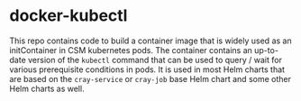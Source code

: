 # docker-kubectl

This repo contains code to build a container image that is widely used as an initContainer in CSM kubernetes pods. The container contains an up-to-date version of the `kubectl` command that can be used to query / wait for various prerequisite conditions in pods.  It is used in most Helm charts that are based on the `cray-service` or `cray-job` base Helm chart and some other Helm charts as well.
